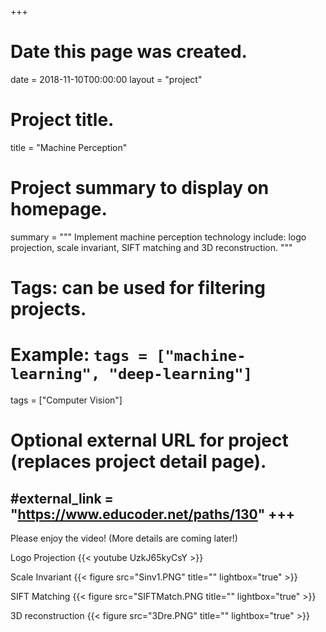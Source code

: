 +++
# Date this page was created.
date = 2018-11-10T00:00:00
layout = "project"

# Project title.
title = "Machine Perception"

# Project summary to display on homepage.
summary = """
Implement machine perception technology include: logo projection, scale invariant, SIFT matching and 3D reconstruction.
 """

# Tags: can be used for filtering projects.
# Example: `tags = ["machine-learning", "deep-learning"]`
tags = ["Computer Vision"]

# Optional external URL for project (replaces project detail page).
#external_link = "https://www.educoder.net/paths/130"
+++
---
Please enjoy the video! (More details are coming later!)<br>

Logo Projection
{{< youtube UzkJ65kyCsY >}}

Scale Invariant
{{< figure src="Sinv1.PNG" title="" lightbox="true" >}}

SIFT Matching
{{< figure src="SIFTMatch.PNG title="" lightbox="true" >}}

3D reconstruction
{{< figure src="3Dre.PNG" title="" lightbox="true" >}}

